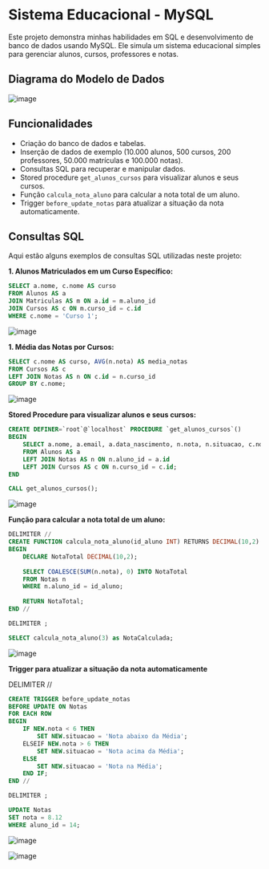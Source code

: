 # Sistema Educacional - MySQL

Este projeto demonstra minhas habilidades em SQL e desenvolvimento de banco de dados usando MySQL.  Ele simula um sistema educacional simples para gerenciar alunos, cursos, professores e notas.

## Diagrama do Modelo de Dados

![image](https://github.com/user-attachments/assets/62c720b9-07aa-46ca-b0bb-433702dc14ae)


## Funcionalidades

* Criação do banco de dados e tabelas.
* Inserção de dados de exemplo (10.000 alunos, 500 cursos, 200 professores, 50.000 matrículas e 100.000 notas).
* Consultas SQL para recuperar e manipular dados.
* Stored procedure `get_alunos_cursos` para visualizar alunos e seus cursos.
* Função `calcula_nota_aluno` para calcular a nota total de um aluno.
* Trigger `before_update_notas` para atualizar a situação da nota automaticamente.


## Consultas SQL

Aqui estão alguns exemplos de consultas SQL utilizadas neste projeto:

**1. Alunos Matriculados em um Curso Específico:**

```sql
SELECT a.nome, c.nome AS curso
FROM Alunos AS a
JOIN Matriculas AS m ON a.id = m.aluno_id
JOIN Cursos AS c ON m.curso_id = c.id
WHERE c.nome = 'Curso 1';

```

![image](https://github.com/user-attachments/assets/02aad15e-6e0a-40e8-9153-12c8cadbc911)

**1. Média das Notas por Cursos:**

```sql
SELECT c.nome AS curso, AVG(n.nota) AS media_notas
FROM Cursos AS c
LEFT JOIN Notas AS n ON c.id = n.curso_id
GROUP BY c.nome;

```

![image](https://github.com/user-attachments/assets/43f891ee-032e-4e1e-92cf-d13fa2eca205)

**Stored Procedure para visualizar alunos e seus cursos:**

```sql
CREATE DEFINER=`root`@`localhost` PROCEDURE `get_alunos_cursos`()
BEGIN
    SELECT a.nome, a.email, a.data_nascimento, n.nota, n.situacao, c.nome AS curso
    FROM Alunos AS a
    LEFT JOIN Notas AS n ON n.aluno_id = a.id
    LEFT JOIN Cursos AS c ON n.curso_id = c.id;
END

CALL get_alunos_cursos();

```

![image](https://github.com/user-attachments/assets/569d17d5-6813-4034-8701-f385850a1eaf)

**Função para calcular a nota total de um aluno:**

```sql
DELIMITER //
CREATE FUNCTION calcula_nota_aluno(id_aluno INT) RETURNS DECIMAL(10,2) DETERMINISTIC
BEGIN
    DECLARE NotaTotal DECIMAL(10,2);
    
    SELECT COALESCE(SUM(n.nota), 0) INTO NotaTotal
    FROM Notas n
    WHERE n.aluno_id = id_aluno;
    
    RETURN NotaTotal;
END //

DELIMITER ;

SELECT calcula_nota_aluno(3) as NotaCalculada;

```

![image](https://github.com/user-attachments/assets/b360fb63-7fe6-4101-83f2-2c5e6357bd34)

**Trigger para atualizar a situação da nota automaticamente**

DELIMITER //

```sql
CREATE TRIGGER before_update_notas
BEFORE UPDATE ON Notas
FOR EACH ROW
BEGIN
    IF NEW.nota < 6 THEN 
        SET NEW.situacao = 'Nota abaixo da Média';
    ELSEIF NEW.nota > 6 THEN 
        SET NEW.situacao = 'Nota acima da Média';
    ELSE 
        SET NEW.situacao = 'Nota na Média';
    END IF;
END //

DELIMITER ;

UPDATE Notas
SET nota = 8.12
WHERE aluno_id = 14;

```

![image](https://github.com/user-attachments/assets/a19d129d-8193-40c1-a23a-e49ce43702ad)

![image](https://github.com/user-attachments/assets/77e4aa9e-336a-48df-a05f-6c24c6e3f0c6)



